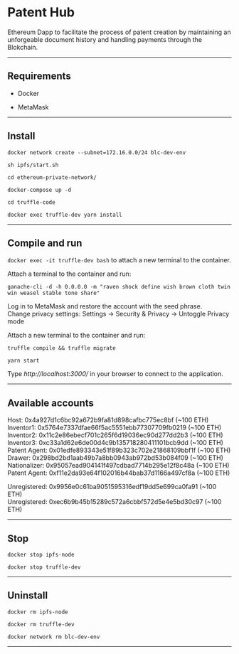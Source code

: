# Patent Hub

Ethereum Dapp to facilitate the process of patent creation by maintaining an unforgeable document history and handling payments through the Blokchain.

---------------------------------------------------------------------------------------------------------

## Requirements

*   Docker

*   MetaMask

---------------------------------------------------------------------------------------------------------

## Install

```
docker network create --subnet=172.16.0.0/24 blc-dev-env

sh ipfs/start.sh

cd ethereum-private-network/

docker-compose up -d

cd truffle-code

docker exec truffle-dev yarn install
```

---------------------------------------------------------------------------------------------------------

## Compile and run

`docker exec -it truffle-dev bash` to attach a new terminal to the container.

Attach a terminal to the container and run:
```
ganache-cli -d -h 0.0.0.0 -m "raven shock define wish brown cloth twin win weasel stable tone share"
```

Log in to MetaMask and restore the account with the seed phrase.  
Change privacy settings: Settings -> Security & Privacy -> Untoggle Privacy mode

Attach a new terminal to the container and run:
```
truffle compile && truffle migrate

yarn start
```
Type *http://localhost:3000/* in your browser to connect to the application.

---------------------------------------------------------------------------------------------------------

## Available accounts

Host:         0x4a927d1c6bc92a672b9fa81d898cafbc775ec8bf (~100 ETH)  
Inventor1:    0x5764e7337dfae66f5ac5551ebb77307709fb0219 (~100 ETH)  
Inventor2:    0x11c2e86ebecf701c265f6d19036ec90d277dd2b3 (~100 ETH)  
Inventor3:    0xc33a1d62e6de00d4c9b135718280411101bcb9dd (~100 ETH)  
Patent Agent: 0x01edfe893343e51f89b323c702e21868109bbf1f (~100 ETH)  
Drawer:       0x298bd2bd1aab49b7a8bb0943ab972bd53b084f09 (~100 ETH)  
Nationalizer: 0x95057ead904141f497cdbad7714b295e12f8c48a (~100 ETH)  
Patent Agent: 0xf11e2da93e64f102016b44bab37d1166a497cf8a (~100 ETH)  

Unregistered: 0x9956e0c61ba9051595316edf19dd5e699ca0fa91 (~100 ETH)  
Unregistered: 0xec6b9b45b15289c572a6cbbf572d5e4e5bd30c97 (~100 ETH)  

---------------------------------------------------------------------------------------------------------

## Stop

```
docker stop ipfs-node

docker stop truffle-dev
```

---------------------------------------------------------------------------------------------------------

## Uninstall

```
docker rm ipfs-node 

docker rm truffle-dev 

docker network rm blc-dev-env
```

---------------------------------------------------------------------------------------------------------
